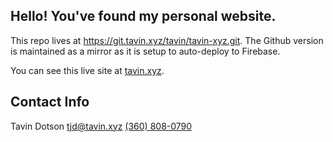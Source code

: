 ## Hello! You've found my personal website.

This repo lives at https://git.tavin.xyz/tavin/tavin-xyz.git. The Github version is maintained as a mirror as it is setup to auto-deploy to Firebase.

You can see this live site at [tavin.xyz](https://tavin.xyz).

## Contact Info

Tavin Dotson
[tjd@tavin.xyz](mailto:tjd@tavin.xyz)
[(360) 808-0790](tel:+13608080790)

